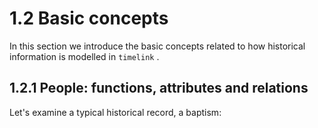 # 1.2 Basic concepts

In this section we introduce the basic concepts related to how historical information is modelled in `timelink` .

## 1.2.1 People: functions, attributes and relations

Let's examine a typical historical record, a baptism:



